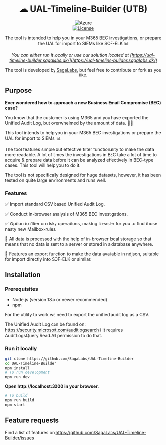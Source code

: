 <div align="center">

# ☁ UAL-Timeline-Builder (UTB)

![Azure](https://img.shields.io/badge/azure-%230072C6.svg?style=for-the-badge&logo=microsoftazure&logoColor=white)  
[![License](https://img.shields.io/badge/License-GPLv3-blue.svg?longCache=true&style=flat-square)](/LICENSE)  

The tool is intended to help you in your M365 BEC investigations, or prepare the UAL for import to SIEMs like SOF-ELK 📊

*You can either run it locally or use our solution located at [https://ual-timeline-builder.sagalabs.dk/](https://ual-timeline-builder.sagalabs.dk/)*

The tool is developed by [SagaLabs](https://sagalabs.dk), but feel free to contribute or fork as you like.

</div>


## Purpose
**Ever wondered how to approach a new Business Email Compromise (BEC) case?** 

You know that the customer is using M365 and you have exported the Unified Audit Log, but overwhelmed by the amount of data. 😮‍💨

This tool intends to help you in your M365 BEC investigations or prepare the UAL for import to SIEMs. 📊

The tool features simple but effective filter functionality to make the data more readable. A lot of times the investigations in BEC take a lot of time to acquire & prepare data before it can be analyzed effectively in BEC-type cases. This tool will help you to do it.

The tool is not specifically designed for huge datasets, however, it has been tested on quite large environments and runs well. 


### Features
✅ Import standard CSV based Unified Audit Log. 

✅ Conduct in-browser analysis of M365 BEC investigations.

✅ Option to filter on risky operations, making it easier for you to find those nasty new Mailbox-rules. 

💾 All data is processed with the help of in-browser local storage so that means that no data is sent to a server or stored in a database anywhere. 

💾 Features an export function to make the data available in ndjson, suitable for import directly into SOF-ELK or similar. 

## Installation

### Prerequisites 
- Node.js (version 18.x or newer recommended)
- npm
 
For the utility to work we need to export the unified audit log as a CSV. 

The Unified Audit Log can be found on: https://security.microsoft.com/auditlogsearch 
ℹ️ It requires AuditLogsQuery.Read.All permission to do that. 

### Run it locally

```bash
git clone https://github.com/SagaLabs/UAL-Timeline-Builder
cd UAL-Timeline-Builder
npm install 
# To run development
npm run dev 
```
**Open http://localhost:3000 in your browser.**

```bash
# To build
npm run build
npm start
```


## Feature requests

Find a list of features on https://github.com/SagaLabs/UAL-Timeline-Builder/issues